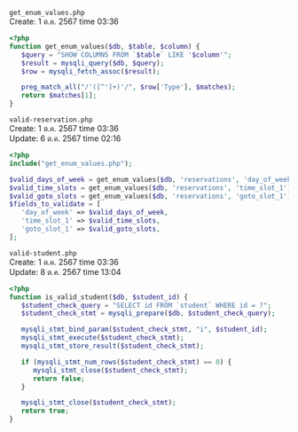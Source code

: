 `get_enum_values.php`<br>
Create: 1 ต.ค. 2567 time 03:36<br>
```php
<?php
function get_enum_values($db, $table, $column) {
   $query = "SHOW COLUMNS FROM `$table` LIKE '$column'";
   $result = mysqli_query($db, $query);
   $row = mysqli_fetch_assoc($result);

   preg_match_all("/'([^']+)'/", $row['Type'], $matches);
   return $matches[1];
}

```
`valid-reservation.php`<br>
Create: 1 ต.ค. 2567 time 03:36<br>
Update: 6 ต.ค. 2567 time 02:16<br>
```php
<?php
include("get_enum_values.php");

$valid_days_of_week = get_enum_values($db, 'reservations', 'day_of_week');
$valid_time_slots = get_enum_values($db, 'reservations', 'time_slot_1');
$valid_goto_slots = get_enum_values($db, 'reservations', 'goto_slot_1');
$fields_to_validate = [
   'day_of_week' => $valid_days_of_week,
   'time_slot_1' => $valid_time_slots,
   'goto_slot_1' => $valid_goto_slots,
];

```
`valid-student.php`<br>
Create: 1 ต.ค. 2567 time 03:36<br>
Update: 8 ต.ค. 2567 time 13:04<br>
```php
<?php
function is_valid_student($db, $student_id) {
   $student_check_query = "SELECT id FROM `student` WHERE id = ?";
   $student_check_stmt = mysqli_prepare($db, $student_check_query);

   mysqli_stmt_bind_param($student_check_stmt, "i", $student_id);
   mysqli_stmt_execute($student_check_stmt);
   mysqli_stmt_store_result($student_check_stmt);

   if (mysqli_stmt_num_rows($student_check_stmt) == 0) {
      mysqli_stmt_close($student_check_stmt);
      return false;
   }

   mysqli_stmt_close($student_check_stmt);
   return true;
}

```
